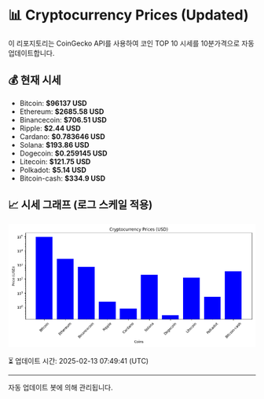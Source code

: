 
# 📊 Cryptocurrency Prices (Updated)

이 리포지토리는 CoinGecko API를 사용하여 코인 TOP 10 시세를 10분가격으로 자동 업데이트합니다.

## 💰 현재 시세
- Bitcoin: **$96137 USD**
- Ethereum: **$2685.58 USD**
- Binancecoin: **$706.51 USD**
- Ripple: **$2.44 USD**
- Cardano: **$0.783646 USD**
- Solana: **$193.86 USD**
- Dogecoin: **$0.259145 USD**
- Litecoin: **$121.75 USD**
- Polkadot: **$5.14 USD**
- Bitcoin-cash: **$334.9 USD**

## 📈 시세 그래프 (로그 스케일 적용)
![Crypto Prices](crypto_prices.png)

⏳ 업데이트 시간: 2025-02-13 07:49:41 (UTC)

---
자동 업데이트 봇에 의해 관리됩니다.
